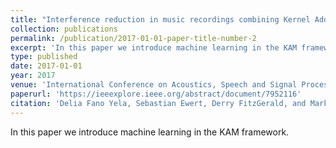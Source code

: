 ```yaml
---
title: "Interference reduction in music recordings combining Kernel Additive Modelling and Non-negative Matrix Factorization"
collection: publications
permalink: /publication/2017-01-01-paper-title-number-2
excerpt: 'In this paper we introduce machine learning in the KAM framework.'
type: published
date: 2017-01-01
year: 2017
venue: 'International Conference on Acoustics, Speech and Signal Processing (ICASSP)'
paperurl: 'https://ieeexplore.ieee.org/abstract/document/7952116'
citation: 'Delia Fano Yela, Sebastian Ewert, Derry FitzGerald, and Mark B. Sandler, âInterference reduction in music recordings combining kernel additive modelling and non-negative matrix factorization in Proceedings of the IEEE International Conference on Acoustics, Speech, and Signal Processing (ICASSP), 2017, pp. 51â55'
---
```

In this paper we introduce machine learning in the KAM framework.
